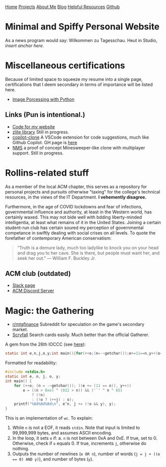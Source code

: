 <base href="https://clin1234.github.io/">
<nav>
      <a href="index.html">Home</a>
      <a href="projects/index.html">Projects</a>
      <a href="aboutme.html">About Me</a>
      <a href="blog/index.html">Blog</a>
      <a href="resources.html">Helpful Resources</a>
      <a href="https://github.com/clin1234/">Github</a>
</nav>

# Minimal and Spiffy Personal Website

As a news program would say: Wilkommen zu Tagesschau. Heut in Studio, _insert anchor here_.

# Miscellaneous certifications

Because of limited space to squeeze my resume into a single page, certifications that I deem secondary in terms of importance will be listed here.

* [Image Porcessing with Python](https://www.datacamp.com/statement-of-accomplishment/track/0903c21f7f062f4de6ac39c080734596366bcadc)

## Links (Pun is intentional.)

* [Code for my website](https://github.com/clin1234/clin1234.github.io)
* [zlite library](https://github.com/clin1234/zlite) Still in progress.
* [copilot-clone](https://github.com/clin1234/copilot-clone) A VSCode extension for code suggestions, much like Github Copilot. GH page is [here](https://clin1234.github.io/copilot-clone)
* [NMS](https://github.com/clin1234/NMS) a proof of concept Minesweeper-like clone with multiplayer support. Still in progress.

# Rollins-related stuff

As a member of the local ACM chapter, this serves as a repository for personal projects and pursuits otherwise "taxing" for the college's technical resources, in the views of the IT Department. **I vehemently disagree.**

Furthermore, in the age of COVID lockdowns and fear of infections, governmental influence and authority, at least in the Western world, has certainly waxed. This may not bide well with bdding liberty-minded intelligentia, at least what remains of it in the United States. Joining a certain student-run club has certain soured my perception of governmental competance in swiftly dealing with social crises on all levels. To quote the forefather of contemporary American conservatism:

> “Truth is a demure lady, much too ladylike to knock you on your head and drag you to her cave. She is there, but people must want her, and seek her out.”
― William F. Buckley Jr. 

## ACM club (outdated)

* [Slack page](https://acm2019-20.slack.com)
* [ACM Discord Server](https://discord.com/channels/693677245394452522/693677245838917634)

# Magic: the Gathering

* [r/mtgfinance](https://reddit.com/r/mtgfinance) Subreddit for speculation on the game's secondary market.
* [Scryfall](https://scryfall.com) Search cards easily. Much better than the official Gatherer. 

A gem from the 26th IOCCC (see [here](https://www.ioccc.org/2019/burton/)):
```c
static int e,n,j,o,y;int main(){for(++o;(n=-~getchar());e+=11==n,y++)o=n>0xe^012>n&&'`'^n^65?!n:!o?++j:o;printf("%8d%8d%8d\n",e^n,j+=!o&&y,y);}
```

Formatted for readability:
```c
#include <stdio.h>
static int e, n, j, o, y;
int main() {
    for (++o; (n = -~getchar()); ((e += (11 == n)), y++))
        o = ((n > 0xe) ^ (012 > n)) && ('`' ^ n ^ 65)
            ? (!n)
            : (!o ? (++j) : o);
    printf("%8d%8d%8d\n", e^n, j += (!o && y), y);
}
```

This is an implementation of `wc`. To explain:
1. While `n` is not a EOF, it reads `stdin`.
Note that input is limited to 99,999,999 bytes, and assumes ASCII encoding.
2. In the loop, it sets `o` if:
    a. `n` is not between 0xA and 0xE. If true, set to 0. Otherwise, check if `o` equals 0. If true, increments `j`, otherwise do nothing.
3. Outputs the number of newlines (`e OR n`), number of words (`j = j + ((o == 0) AND y)`), and number of bytes (`y`).
